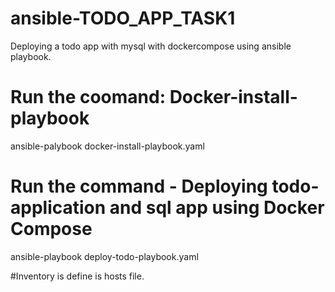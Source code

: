 # ansible-TODO_APP_TASK1
Deploying a todo app with mysql with dockercompose using ansible playbook.

# Run the coomand: Docker-install-playbook

ansible-palybook docker-install-playbook.yaml

# Run the command - Deploying todo-application and sql app using Docker Compose

ansible-playbook deploy-todo-playbook.yaml

#Inventory is define is hosts file.
